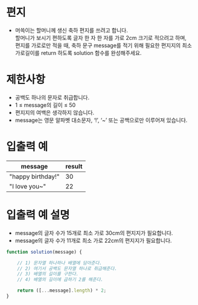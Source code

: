 # 편지
- 머쓱이는 할머니께 생신 축하 편지를 쓰려고 합니다.  
할머니가 보시기 편하도록 글자 한 자 한 자를 가로 2cm 크기로 적으려고 하며,  
편지를 가로로만 적을 때, 축하 문구 message를 적기 위해 필요한 편지지의 최소  
가로길이를 return 하도록 solution 함수를 완성해주세요.



# 제한사항
- 공백도 하나의 문자로 취급합니다.
- 1 ≤ message의 길이 ≤ 50
- 편지지의 여백은 생각하지 않습니다.
- message는 영문 알파벳 대소문자, ‘!’, ‘~’ 또는 공백으로만 이루어져 있습니다.


# 입출력 예
| message | result |
| ------- | ------ |
| "happy birthday!" | 30 |
| "I love you~" | 22 |

# 입출력 예 설명
- message의 글자 수가 15개로 최소 가로 30cm의 편지지가 필요합니다.
- message의 글자 수가 11개로 최소 가로 22cm의 편지지가 필요합니다.

```javascript
function solution(message) {

    // 1) 문자열 하나하나 배열에 담아준다.
    // 2) 여기서 공백도 문자열 하나로 취급해준다.
    // 3) 배열의 길이를 구한다.
    // 4) 배열의 길이에 곱하기 2를 해준다.

    return ([...message].length) * 2;
}
```
